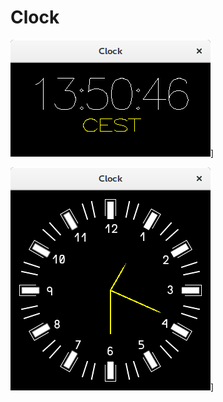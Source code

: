# Clock
![clock-face](https://raw.githubusercontent.com/manuel-io/clock/master/data/digital-clock.png)]

![clock-face](https://raw.githubusercontent.com/manuel-io/clock/master/data/analog-clock.png)]
